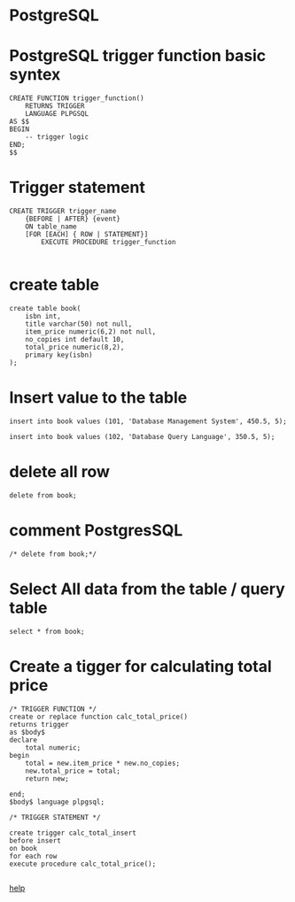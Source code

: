# PostgreSQL

# PostgreSQL trigger function basic syntex

```
CREATE FUNCTION trigger_function()
	RETURNS TRIGGER
  	LANGUAGE PLPGSQL
AS $$
BEGIN
	-- trigger logic
END;
$$

```
# Trigger statement

```
CREATE TRIGGER trigger_name
	{BEFORE | AFTER} {event}
	ON table_name
	[FOR [EACH] { ROW | STATEMENT}]
		EXECUTE PROCEDURE trigger_function
	
```

# create table
```
create table book(
	isbn int,
	title varchar(50) not null,
	item_price numeric(6,2) not null,
	no_copies int default 10,
	total_price numeric(8,2),
	primary key(isbn)
);
```
# Insert value to the table
```
insert into book values (101, 'Database Management System', 450.5, 5);

insert into book values (102, 'Database Query Language', 350.5, 5);

```
# delete all row
```
delete from book;

```
# comment PostgresSQL
```
/* delete from book;*/
```

# Select All data from the table / query table
```
select * from book;
```
# Create a tigger for calculating total price 
```
/* TRIGGER FUNCTION */
create or replace function calc_total_price()
returns trigger
as $body$
declare
	total numeric;
begin
	total = new.item_price * new.no_copies;
	new.total_price = total;
	return new;

end;
$body$ language plpgsql; 

/* TRIGGER STATEMENT */

create trigger calc_total_insert
before insert
on book
for each row
execute procedure calc_total_price();


```

[help](https://www.youtube.com/watch?v=9vn8cRDpEi4)
